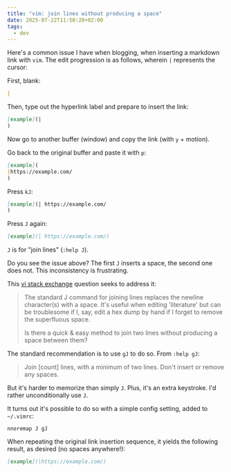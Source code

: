```yaml
---
title: "vim: join lines without producing a space"
date: 2025-07-22T11:50:28+02:00
tags:
  - dev
---
```


Here's a common issue I have when blogging, when inserting a markdown link with
`vim`. The edit progression is as follows, wherein `|` represents the cursor:

First, blank:

```md
|
```

Then, type out the hyperlink label and prepare to insert the link:

```md
[example](|
)
```

Now go to another buffer (window) and copy the link (with `y` + motion).

Go back to the original buffer and paste it with `p`:

```md
[example](
|https://example.com/
)
```

Press `kJ`:

```md
[example](| https://example.com/
)
```

Press `J` again:

```md
[example](| https://example.com/)
```

`J` is for "join lines" (`:help J`).

Do you see the issue above? The first `J` inserts a space, the second one does
not. This inconsistency is frustrating.

This [vi stack
exchange](https://vi.stackexchange.com/questions/439/how-to-join-lines-without-producing-a-space)
question seeks to address it:

> The standard J command for joining lines replaces the newline character(s)
> with a space. It's useful when editing 'literature' but can be troublesome if
> I, say, edit a hex dump by hand if I forget to remove the superfluous space.
>
> Is there a quick & easy method to join two lines without producing a space
between them?

The standard recommendation is to use `gJ` to do so. From `:help gJ`:

> Join [count] lines, with a minimum of two lines. Don't insert or remove any
> spaces.

But it's harder to memorize than simply `J`. Plus, it's an extra keystroke. I'd
rather unconditionally use `J`.

It turns out it's possible to do so with a simple config setting, added to
`~/.vimrc`:

```vim
nnoremap J gJ
```

When repeating the original link insertion sequence, it yields the following
result, as desired (no spaces anywhere!):


```md
[example](|https://example.com/)
```
